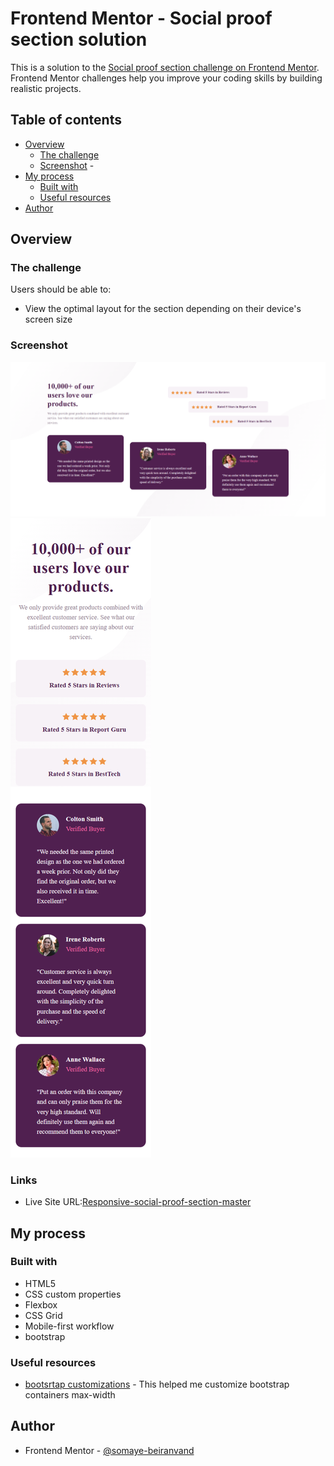 # Frontend Mentor - Social proof section solution

This is a solution to the [Social proof section challenge on Frontend Mentor](https://www.frontendmentor.io/challenges/social-proof-section-6e0qTv_bA). Frontend Mentor challenges help you improve your coding skills by building realistic projects.

## Table of contents

- [Overview](#overview)
  - [The challenge](#the-challenge)
  - [Screenshot](#screenshot) -
- [My process](#my-process)
  - [Built with](#built-with)
  - [Useful resources](#useful-resources)
- [Author](#author)

## Overview

### The challenge

Users should be able to:

- View the optimal layout for the section depending on their device's screen size

### Screenshot

![](./images/desktop.png)
![](./images/mobile.png)

### Links

- Live Site URL:[Responsive-social-proof-section-master](https://somaye-beiranvand.github.io/FrontendMentor-Responsive-social-proof-section-master/)

## My process

### Built with

- HTML5
- CSS custom properties
- Flexbox
- CSS Grid
- Mobile-first workflow
- bootstrap

### Useful resources

- [bootsrtap customizations](https://www.youtube.com/watch?v=nCX3QVl_PiI) - This helped me customize bootstrap containers max-width

## Author

- Frontend Mentor - [@somaye-beiranvand](https://www.frontendmentor.io/profile/yourusername)
